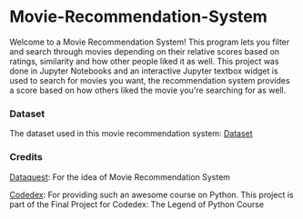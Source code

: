 # Movie-Recommendation-System

Welcome to a Movie Recommendation System! This program lets you filter and search through movies depending on their relative scores based on ratings, similarity and how other people liked it as well. This project was done in Jupyter Notebooks and an interactive Jupyter textbox widget is used to search for movies you want, the recommendation system provides a score based on how others liked the movie you're searching for as well.

### Dataset

The dataset used in this movie recommendation system: [Dataset](files.grouplens.org/datasets/movielens/ml-25m.zip)

### Credits 

[Dataquest](https://www.youtube.com/@Dataquestio): For the idea of Movie Recommendation System

[Codedex](https://www.codedex.io): For providing such an awesome course on Python. This project is part of the Final Project for Codedex: The Legend of Python Course

